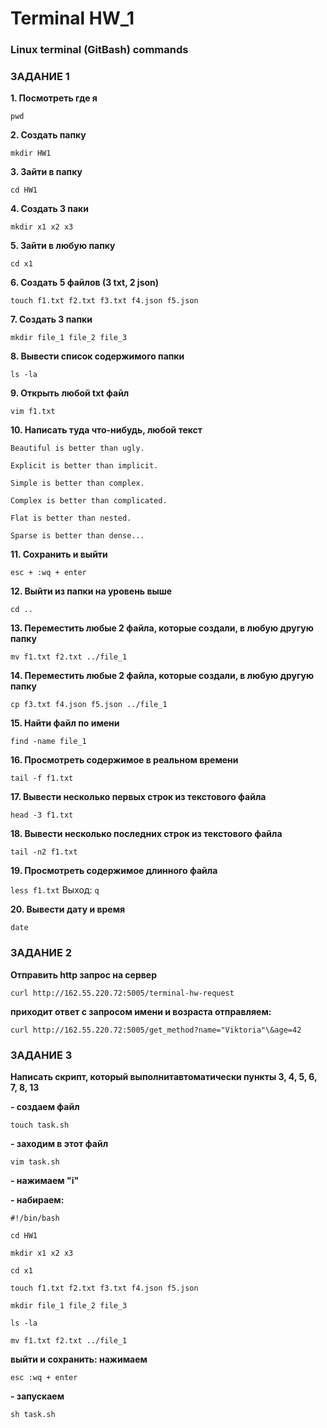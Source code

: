 # Terminal HW_1
### Linux terminal (GitBash) commands

### ЗАДАНИЕ 1

__1. Посмотреть где я__

`pwd`

__2. Создать папку__

`mkdir HW1`

__3. Зайти в папку__

`cd HW1`

__4. Создать 3 паки__

`mkdir x1 x2 x3`

__5. Зайти в любую папку__

`cd x1`

__6. Создать 5 файлов (3 txt, 2 json)__

`touch f1.txt f2.txt f3.txt f4.json f5.json`

__7. Создать 3 папки__

`mkdir file_1 file_2 file_3`

__8. Вывести список содержимого папки__

`ls -la`

__9. Открыть любой txt файл__

`vim f1.txt`

__10. Написать туда что-нибудь, любой текст__

`Beautiful is better than ugly.`

`Explicit is better than implicit.`

 `Simple is better than complex.`

 `Complex is better than complicated.`

 `Flat is better than nested.`

 `Sparse is better than dense...`

__11. Сохранить и выйти__

`esc + :wq + enter`

__12. Выйти из папки на уровень выше__

`cd ..`

__13. Переместить любые 2 файла, которые создали, в любую другую папку__

`mv f1.txt f2.txt ../file_1`

__14. Переместить любые 2 файла, которые создали, в любую другую папку__

`cp f3.txt f4.json f5.json ../file_1`

__15. Найти файл по имени__

`find -name file_1`

__16. Просмотреть содержимое в реальном времени__

`tail -f f1.txt`

__17. Вывести несколько первых строк из текстового файла__

`head -3 f1.txt`

__18. Вывести несколько последних строк из текстового файла__

`tail -n2 f1.txt`

__19. Просмотреть содержимое длинного файла__

`less f1.txt`  Выход: `q`

__20. Вывести дату и время__

`date`

### ЗАДАНИЕ 2

__Отправить http запрос на сервер__

`curl http://162.55.220.72:5005/terminal-hw-request`

__приходит ответ с запросом имени и возраста отправляем:__

`curl http://162.55.220.72:5005/get_method?name="Viktoria"\&age=42`

### ЗАДАНИЕ 3

__Написать скрипт, который выполнитавтоматически пункты 3, 4, 5, 6, 7, 8, 13__

__- создаем файл__

`touch task.sh`

__- заходим в этот файл__

`vim task.sh`

__- нажимаем "i"__

__- набираем:__

`#!/bin/bash`

`cd HW1`

`mkdir x1 x2 x3`

`cd x1`

`touch f1.txt f2.txt f3.txt f4.json f5.json`

`mkdir file_1 file_2 file_3`

`ls -la`

`mv f1.txt f2.txt ../file_1`

__выйти и сохранить: нажимаем__ 

`esc :wq + enter`

__- запускаем__

`sh task.sh`
